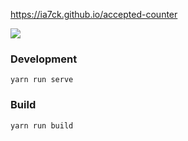 https://ia7ck.github.io/accepted-counter

![](https://user-images.githubusercontent.com/23146842/104834740-c53f9b80-58e4-11eb-8783-a6d67d2b7b36.png)

### Development
```
yarn run serve
```

### Build
```
yarn run build
```
